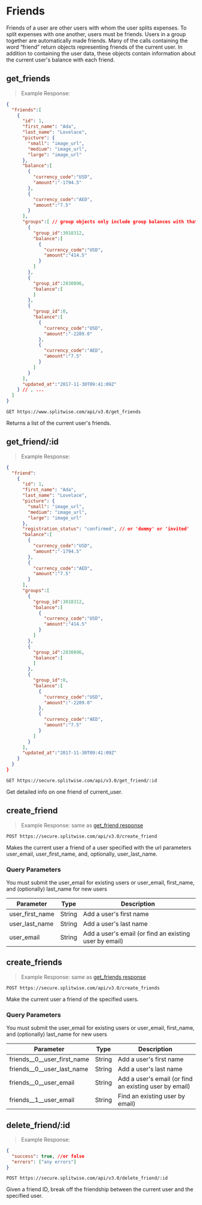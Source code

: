 # Friends

Friends of a user are other users with whom the user splits expenses. To split expenses with one another, users must be friends. Users in a group together are automatically made friends. Many of the calls containing the word “friend” return objects representing friends of the current user. In addition to containing the user data, these objects contain information about the current user's balance with each friend.

## get_friends

> Example Response:

```json
{
  "friends":[
    {
      "id": 1,
      "first_name": "Ada",
      "last_name": "Lovelace",
      "picture": {
        "small": "image_url",
        "medium": "image_url",
        "large": "image_url"
      },
      "balance":[
        {
          "currency_code":"USD",
          "amount":"-1794.5"
        },
        {
          "currency_code":"AED",
          "amount":"7.5"
        }
      ],
      "groups":[ // group objects only include group balances with that friend
        {
          "group_id":3018312,
          "balance":[
            {
              "currency_code":"USD",
              "amount":"414.5"
            }
          ]
        },
        {
          "group_id":2830896,
          "balance":[
          ]
        },
        {
          "group_id":0,
          "balance":[
            {
              "currency_code":"USD",
              "amount":"-2209.0"
            },
            {
              "currency_code":"AED",
              "amount":"7.5"
            }
          ]
        }
      ],
      "updated_at":"2017-11-30T09:41:09Z"
    } // , ...
  ]
}
```

`GET https://www.splitwise.com/api/v3.0/get_friends`

Returns a list of the current user's friends.

## get_friend/:id

> Example Response:

```json
{
  "friend":
    {
      "id": 1,
      "first_name": "Ada",
      "last_name": "Lovelace",
      "picture": {
        "small": "image_url",
        "medium": "image_url",
        "large": "image_url"
      },
      "registration_status": "confirmed", // or 'dummy' or 'invited'
      "balance":[
        {
          "currency_code":"USD",
          "amount":"-1794.5"
        },
        {
          "currency_code":"AED",
          "amount":"7.5"
        }
      ],
      "groups":[
        {
          "group_id":3018312,
          "balance":[
            {
              "currency_code":"USD",
              "amount":"414.5"
            }
          ]
        },
        {
          "group_id":2830896,
          "balance":[
          ]
        },
        {
          "group_id":0,
          "balance":[
            {
              "currency_code":"USD",
              "amount":"-2209.0"
            },
            {
              "currency_code":"AED",
              "amount":"7.5"
            }
          ]
        }
      ],
      "updated_at":"2017-11-30T09:41:09Z"
    }
  }
}
```

`GET https://secure.splitwise.com/api/v3.0/get_friend/:id`

Get detailed info on one friend of current_user.

## create_friend

> Example Response: same as [get_friend response](#get_friend-id)

`POST https://secure.splitwise.com/api/v3.0/create_friend`

Makes the current user a friend of a user specified with the url parameters user_email, user_first_name, and, optionally, user_last_name.

### Query Parameters

<aside class="notice">You must submit the user_email for existing users or user_email,  first_name, and (optionally) last_name for new users</aside>

Parameter | Type | Description
--------- | ---- | -----------
user_first_name | String | Add a user's first name
user_last_name | String | Add a user's last name
user_email | String | Add a user's email (or find an existing user by email)

## create_friends

> Example Response: same as [get_friends response](#get_friends)


`POST https://secure.splitwise.com/api/v3.0/create_friends`

Make the current user a friend of the specified users.

### Query Parameters

<aside class="notice">You must submit the user_email for existing users or user_email,  first_name, and (optionally) last_name for new users</aside>

Parameter | Type | Description
--------- | ---- | -----------
friends__0__user_first_name | String | Add a user's first name
friends__0__user_last_name | String | Add a user's last name
friends__0__user_email | String | Add a user's email (or find an existing user by email)
friends__1__user_email | String | Find an existing user by email)

## delete_friend/:id

> Example Response:

```json
{
  "success": true, //or false
  "errors": ["any errors"]
}
```

`POST https://secure.splitwise.com/api/v3.0/delete_friend/:id`

Given a friend ID, break off the friendship between the current user and the specified user.
